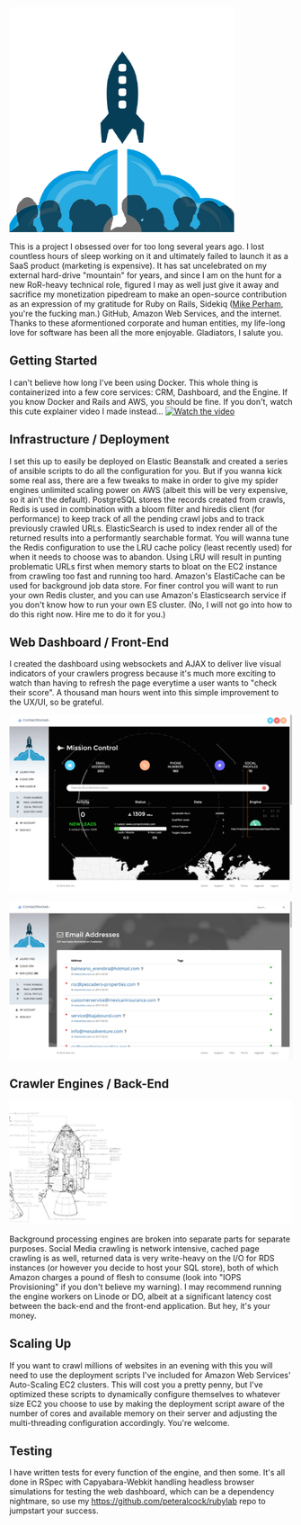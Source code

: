 
![ContactRocket](/logo.png?raw=true "ContactRocket")


This is a project I obsessed over for too long several years ago. I lost countless hours of sleep working on it and ultimately failed to launch it as a SaaS product (marketing is expensive). It has sat uncelebrated on my external hard-drive "mountain" for years, and since I am on the hunt for a new RoR-heavy technical role, figured I may as well just give it away and sacrifice my monetization pipedream to make an open-source contribution as an expression of my gratitude for Ruby on Rails, Sidekiq (<a href="https://www.mikeperham.com/">Mike Perham</a>, you're the fucking man.) GitHub, Amazon Web Services, and the internet. Thanks to these aformentioned corporate and human entities, my life-long love for software has been all the more enjoyable. Gladiators, I salute you.

## Getting Started
I can't believe how long I've been using Docker. This whole thing is containerized into a few core services: CRM, Dashboard, and the Engine. If you know Docker and Rails and AWS, you should be fine. If you don't, watch this cute explainer video I made instead... [![Watch the video](/logo.jpg?raw=true )](https://www.youtube.com/watch?v=cXQpZ4bjAEc)


## Infrastructure / Deployment
I set this up to easily be deployed on Elastic Beanstalk and created a series of ansible scripts to do all the configuration for you. But if you wanna kick some real ass, there are a few tweaks to make in order to give my spider engines unlimited scaling power on AWS (albeit this will be very expensive, so it  ain't the default). PostgreSQL stores the records created from crawls, Redis is used in combination with a bloom filter and hiredis client (for performance) to keep track of all the pending crawl jobs and to track previously crawled URLs. ElasticSearch is used to index render all of the returned results into a performantly searchable format. You will wanna tune the Redis configuration to use the LRU cache policy (least recently used) for when it needs to choose was to abandon. Using LRU will result in punting problematic URLs first when memory starts to bloat on the EC2 instance from crawling too fast and running too hard. Amazon's ElastiCache can be used for background job data store. For finer control you will want to run your own Redis cluster, and you can  use Amazon's Elasticsearch service if you don't know how to run your own ES cluster. (No, I will not go into how to do this right now. Hire me to do it for you.)

## Web Dashboard / Front-End

I created the dashboard using websockets and AJAX to deliver live visual indicators of your crawlers progress because it's much more exciting to watch than having to refresh the page everytime a user wants to "check their score". A thousand man hours went into this simple improvement to the UX/UI, so be grateful.

![Screenshot](/screenshot.jpg?raw=true "Dashboard")

![Screenshot](/emails.jpg?raw=true "Email")


## Crawler Engines / Back-End

![ContactRocket Engine](/engine.jpg?raw=true "Engine Design")

Background processing engines are broken into separate parts for separate purposes. Social Media crawling is network intensive, cached page crawling is as well, returned data is very write-heavy on the I/O for RDS instances (or however you decide to host your SQL store), both of which Amazon charges a pound of flesh to consume (look into "IOPS Provisioning" if you don't believe my warning). I may recommend running the engine workers on Linode or DO, albeit at a significant latency cost between the back-end and the front-end application. But hey, it's your money.

## Scaling Up

If you want to crawl millions of websites in an evening with this you will need to use the deployment scripts I've included for Amazon Web Services' Auto-Scaling EC2 clusters. This will cost you a pretty penny, but I've optimized these scripts to dynamically configure themselves to whatever size EC2 you choose to use by making the deployment script aware of the number of cores and available memory on their server and adjusting the multi-threading configuration accordingly. You're welcome.


## Testing

I have written tests for every function of the engine, and then some. It's all done in RSpec with Capyabara-Webkit handling headless browser simulations for testing the web dashboard, which can be a dependency nightmare, so use my https://github.com/peteralcock/rubylab repo to jumpstart your success.
